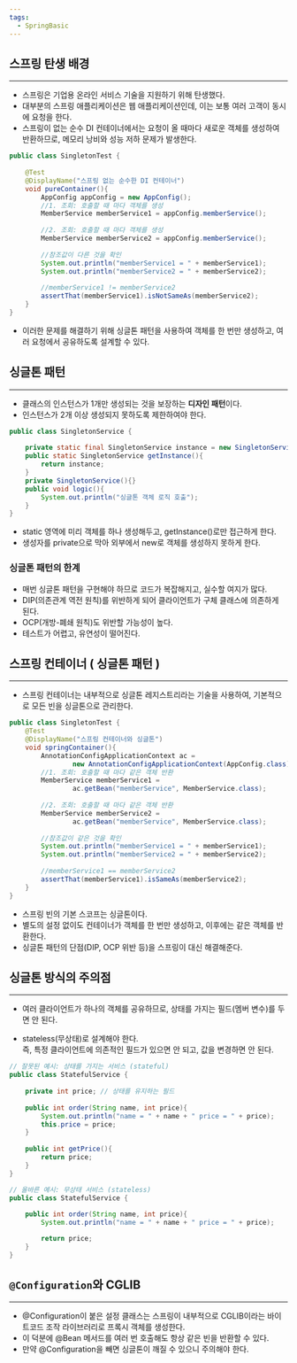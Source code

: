 ```yaml
---
tags:
  - SpringBasic
---
```

## 스프링 탄생 배경

---

- 스프링은 기업용 온라인 서비스 기술을 지원하기 위해 탄생했다.
- 대부분의 스프링 애플리케이션은 웹 애플리케이션인데, 이는 보통 여러 고객이 동시에 요청을 한다.
- 스프링이 없는 순수 DI 컨테이너에서는 요청이 올 때마다 새로운 객체를 생성하여 반환하므로, 메모리 낭비와 성능 저하 문제가 발생한다.

```java
public class SingletonTest {  
  
    @Test  
    @DisplayName("스프링 없는 순수한 DI 컨테이너")  
    void pureContainer(){  
        AppConfig appConfig = new AppConfig();  
        //1. 조회: 호출할 때 마다 객체를 생성  
        MemberService memberService1 = appConfig.memberService();  
  
        //2. 조회: 호출할 때 마다 객체를 생성  
        MemberService memberService2 = appConfig.memberService();  
  
        //참조값이 다른 것을 확인  
        System.out.println("memberService1 = " + memberService1);  
        System.out.println("memberService2 = " + memberService2);  
  
        //memberService1 != memberService2  
        assertThat(memberService1).isNotSameAs(memberService2);  
    }  
}
```

- 이러한 문제를 해결하기 위해 싱글톤 패턴을 사용하여 객체를 한 번만 생성하고, 여러 요청에서 공유하도록 설계할 수 있다.

## 싱글톤 패턴

---

- 클래스의 인스턴스가 1개만 생성되는 것을 보장하는 **디자인 패턴**이다. 
- 인스턴스가 2개 이상 생성되지 못하도록 제한하여야 한다.

```java
public class SingletonService {  
  
    private static final SingletonService instance = new SingletonService();  
    public static SingletonService getInstance(){  
        return instance;  
    }  
    private SingletonService(){}  
    public void logic(){  
        System.out.println("싱글톤 객체 로직 호출");  
    }  
}
```

- static 영역에 미리 객체를 하나 생성해두고, getInstance()로만 접근하게 한다.
- 생성자를 private으로 막아 외부에서 new로 객체를 생성하지 못하게 한다.

### 싱글톤 패턴의 한계

- 매번 싱글톤 패턴을 구현해야 하므로 코드가 복잡해지고, 실수할 여지가 많다.
- DIP(의존관계 역전 원칙)를 위반하게 되어 클라이언트가 구체 클래스에 의존하게 된다.
- OCP(개방-폐쇄 원칙)도 위반할 가능성이 높다.
- 테스트가 어렵고, 유연성이 떨어진다.

## 스프링 컨테이너 ( 싱글톤 패턴 )

---

- 스프링 컨테이너는 내부적으로 싱글톤 레지스트리라는 기술을 사용하여, 기본적으로 모든 빈을 싱글톤으로 관리한다.

```java
public class SingletonTest {  
    @Test  
    @DisplayName("스프링 컨테이너와 싱글톤")  
    void springContainer(){  
        AnnotationConfigApplicationContext ac = 
		        new AnnotationConfigApplicationContext(AppConfig.class);  
        //1. 조회: 호출할 때 마다 같은 객체 반환
        MemberService memberService1 = 
		        ac.getBean("memberService", MemberService.class);  
  
        //2. 조회: 호출할 때 마다 같은 객체 반환
        MemberService memberService2 = 
		        ac.getBean("memberService", MemberService.class);  
  
        //참조값이 같은 것을 확인  
        System.out.println("memberService1 = " + memberService1);  
        System.out.println("memberService2 = " + memberService2);  
  
        //memberService1 == memberService2  
        assertThat(memberService1).isSameAs(memberService2);  
    }  
}
```

- 스프링 빈의 기본 스코프는 싱글톤이다.
- 별도의 설정 없이도 컨테이너가 객체를 한 번만 생성하고, 이후에는 같은 객체를 반환한다.
- 싱글톤 패턴의 단점(DIP, OCP 위반 등)을 스프링이 대신 해결해준다.
## 싱글톤 방식의 주의점

---

- 여러 클라이언트가 하나의 객체를 공유하므로, 상태를 가지는 필드(멤버 변수)를 두면 안 된다.
    
- stateless(무상태)로 설계해야 한다.  
	즉, 특정 클라이언트에 의존적인 필드가 있으면 안 되고, 값을 변경하면 안 된다.

```java
// 잘못된 예시: 상태를 가지는 서비스 (stateful)
public class StatefulService {  
  
    private int price; // 상태를 유지하는 필드  
  
    public int order(String name, int price){  
        System.out.println("name = " + name + " price = " + price);  
        this.price = price;  
    }  
  
    public int getPrice(){  
        return price;  
    }  
}
```

```java
// 올바른 예시: 무상태 서비스 (stateless)
public class StatefulService {  
  
    public int order(String name, int price){  
        System.out.println("name = " + name + " price = " + price);  

        return price;  
    }  
}
```

## `@Configuration`와 CGLIB

---

- @Configuration이 붙은 설정 클래스는 스프링이 내부적으로 CGLIB이라는 바이트코드 조작 라이브러리로 프록시 객체를 생성한다.
- 이 덕분에 @Bean 메서드를 여러 번 호출해도 항상 같은 빈을 반환할 수 있다.
- 만약 @Configuration을 빼면 싱글톤이 깨질 수 있으니 주의해야 한다.